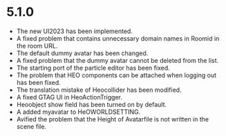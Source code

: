 # 5.1.0
- The new UI2023 has been implemented.
- A fixed problem that contains unnecessary domain names in Roomid in the room URL.
- The default dummy avatar has been changed.
- A fixed problem that the dummy avatar cannot be deleted from the list.
- The starting port of the particle editor has been fixed.
- The problem that HEO components can be attached when logging out has been fixed.
- The translation mistake of Heocollider has been modified.
- A fixed GTAG UI in HeoActionTrigger.
- Heoobject show field has been turned on by default.
- A added myavatar to HeOWORLDSETTING.
- Avified the problem that the Height of Avatarfile is not written in the scene file.